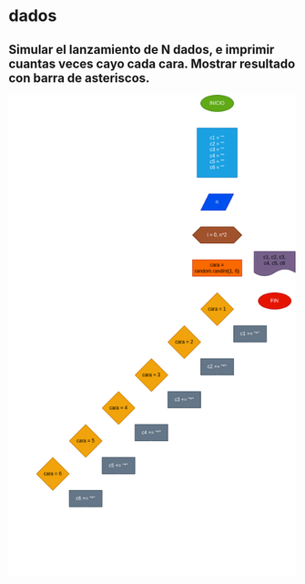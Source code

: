 # dados

## Simular el lanzamiento de N dados, e imprimir cuantas veces cayo cada cara. Mostrar resultado con barra de asteriscos.

![Diagrama](diagrama.png "diagrama de flujo")
